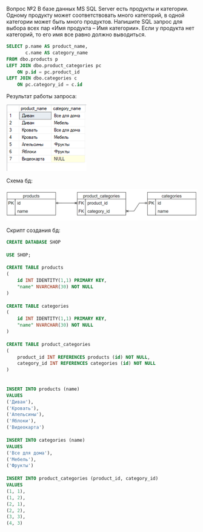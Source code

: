 Вопрос №2
В базе данных MS SQL Server есть продукты и категории. Одному продукту может соответствовать много категорий, в одной категории может быть много продуктов. Напишите SQL запрос для выбора всех пар «Имя продукта – Имя категории». Если у продукта нет категорий, то его имя все равно должно выводиться.

```sql
SELECT p.name AS product_name, 
       c.name AS category_name
FROM dbo.products p
LEFT JOIN dbo.product_categories pc
    ON p.id = pc.product_id
LEFT JOIN dbo.categories c 
    ON pc.category_id = c.id
```


Результат работы запроса:

 
 ![Результат работы запроса:](https://github.com/Ren4co/FigureCalculator/blob/master/sql_result.PNG)



 Схема бд:

 ![Схема бд:](https://github.com/Ren4co/FigureCalculator/blob/master/db_diagram.PNG)
 



Скрипт создания бд:
```sql
CREATE DATABASE SHOP

USE SHOP;

CREATE TABLE products
(
	id INT IDENTITY(1,1) PRIMARY KEY,
	"name" NVARCHAR(30) NOT NULL
)

CREATE TABLE categories
(
	id INT IDENTITY(1,1) PRIMARY KEY,
	"name" NVARCHAR(30) NOT NULL
)

CREATE TABLE product_categories
(
	product_id INT REFERENCES products (id) NOT NULL,
	category_id INT REFERENCES categories (id) NOT NULL
)


INSERT INTO products (name) 
VALUES 
('Диван'), 
('Кровать'), 
('Апельсины'), 
('Яблоки'), 
('Видеокарта')

INSERT INTO categories (name) 
VALUES 
('Все для дома'), 
('Мебель'), 
('Фрукты')

INSERT INTO product_categories (product_id, category_id) 
VALUES 
(1, 1), 
(1, 2), 
(2, 1), 
(2, 2), 
(3, 3), 
(4, 3)
```
